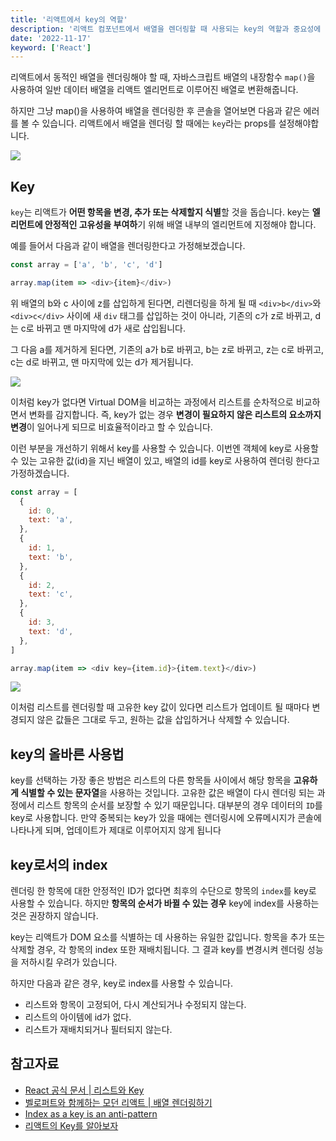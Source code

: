```yaml
---
title: '리액트에서 key의 역할'
description: '리액트 컴포넌트에서 배열을 렌더링할 때 사용되는 key의 역할과 중요성에 대해 알아봅니다.'
date: '2022-11-17'
keyword: ['React']
---
```


리액트에서 동적인 배열을 렌더링해야 할 때, 자바스크립트 배열의 내장함수 `map()`을 사용하여 일반 데이터 배열을 리액트 엘리먼트로 이루어진 배열로 변환해줍니다.

하지만 그냥 map()을 사용하여 배열을 렌더링한 후 콘솔을 열어보면 다음과 같은 에러를 볼 수 있습니다. 리액트에서 배열을 렌더링 할 때에는 `key`라는 props를 설정해야합니다.

![](221117.png)

## Key

`key`는 리액트가 **어떤 항목을 변경, 추가 또는 삭제할지 식별**할 것을 돕습니다. key는 **엘리먼트에 안정적인 고유성을 부여하**기 위해 배열 내부의 엘리먼트에 지정해야 합니다.

예를 들어서 다음과 같이 배열을 렌더링한다고 가정해보겠습니다.

```js
const array = ['a', 'b', 'c', 'd']

array.map(item => <div>{item}</div>)
```

위 배열의 b와 c 사이에 z를 삽입하게 된다면, 리렌더링을 하게 될 때 `<div>b</div>`와 `<div>c</div>` 사이에 새 `div` 태그를 삽입하는 것이 아니라, 기존의 c가 z로 바뀌고, d는 c로 바뀌고 맨 마지막에 d가 새로 삽입됩니다.

그 다음 a를 제거하게 된다면, 기존의 a가 b로 바뀌고, b는 z로 바뀌고, z는 c로 바뀌고, c는 d로 바뀌고, 맨 마지막에 있는 d가 제거됩니다.

![](221117-2.gif)

이처럼 key가 없다면 Virtual DOM을 비교하는 과정에서 리스트를 순차적으로 비교하면서 변화를 감지합니다. 즉, key가 없는 경우 **변경이 필요하지 않은 리스트의 요소까지 변경**이 일어나게 되므로 비효율적이라고 할 수 있습니다.

이런 부분을 개선하기 위해서 key를 사용할 수 있습니다. 이번엔 객체에 key로 사용할 수 있는 고유한 값(id)을 지닌 배열이 있고, 배열의 id를 key로 사용하여 렌더링 한다고 가정하겠습니다.

```js
const array = [
  {
    id: 0,
    text: 'a',
  },
  {
    id: 1,
    text: 'b',
  },
  {
    id: 2,
    text: 'c',
  },
  {
    id: 3,
    text: 'd',
  },
]

array.map(item => <div key={item.id}>{item.text}</div>)
```

![](221117-3.gif)

이처럼 리스트를 렌더링할 때 고유한 key 값이 있다면 리스트가 업데이트 될 때마다 변경되지 않은 값들은 그대로 두고, 원하는 값을 삽입하거나 삭제할 수 있습니다.

## key의 올바른 사용법

key를 선택하는 가장 좋은 방법은 리스트의 다른 항목들 사이에서 해당 항목을 **고유하게 식별할 수 있는 문자열**을 사용하는 것입니다. 고유한 값은 배열이 다시 렌더링 되는 과정에서 리스트 항목의 순서를 보장할 수 있기 때문입니다. 대부분의 경우 데이터의 `ID`를 key로 사용합니다. 만약 중복되는 key가 있을 때에는 렌더링시에 오류메시지가 콘솔에 나타나게 되며, 업데이트가 제대로 이루어지지 않게 됩니다

## key로서의 index

렌더링 한 항목에 대한 안정적인 ID가 없다면 최후의 수단으로 항목의 `index`를 key로 사용할 수 있습니다. 하지만 **항목의 순서가 바뀔 수 있는 경우** key에 index를 사용하는 것은 권장하지 않습니다.

key는 리액트가 DOM 요소를 식별하는 데 사용하는 유일한 값입니다. 항목을 추가 또는 삭제할 경우, 각 항목의 index 또한 재배치됩니다. 그 결과 key를 변경시켜 렌더링 성능을 저하시킬 우려가 있습니다.

하지만 다음과 같은 경우, key로 index를 사용할 수 있습니다.

- 리스트와 항목이 고정되어, 다시 계산되거나 수정되지 않는다.
- 리스트의 아이템에 id가 없다.
- 리스트가 재배치되거나 필터되지 않는다.

## 참고자료

- [React 공식 문서 | 리스트와 Key](https://ko.reactjs.org/docs/lists-and-keys.html)
- [벨로퍼트와 함께하는 모던 리액트 | 배열 렌더링하기](https://react.vlpt.us/basic/11-render-array.html)
- [Index as a key is an anti-pattern](https://robinpokorny.medium.com/index-as-a-key-is-an-anti-pattern-e0349aece318)
- [리액트의 Key를 알아보자](https://tecoble.techcourse.co.kr/post/2021-04-25-react-key/)
